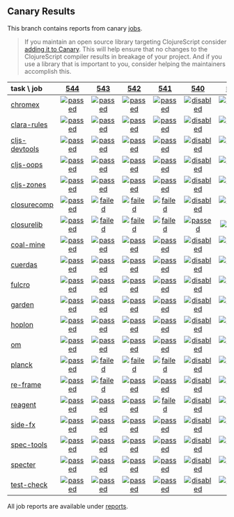 ## Canary Results

This branch contains reports from canary [jobs](https://github.com/cljs-oss/canary/tree/jobs).

> If you maintain an open source library targeting ClojureScript consider [adding it to Canary](https://github.com/cljs-oss/canary/tree/master#how-to-participate). This will help ensure that no changes to the ClojureScript compiler results in breakage of your project. And if you use a library that is important to you, consider helping the maintainers accomplish this.

[//]: # (begin_overview_table)

| task \ job | <a href="reports/2018/08/29/job-000544-1.10.413-3ca2b9d" title="job #544 finished on 2018-08-29">544</a> | <a href="reports/2018/08/29/job-000543-1.10.398-f8b4125" title="job #543 finished on 2018-08-29">543</a> | <a href="reports/2018/08/28/job-000542-1.10.398-f8b4125" title="job #542 finished on 2018-08-28">542</a> | <a href="reports/2018/08/27/job-000541-1.10.398-f8b4125" title="job #541 finished on 2018-08-27">541</a> | <a href="reports/2018/08/26/job-000540-1.10.395-551ef4f" title="job #540 finished on 2018-08-26">540</a> | <a href="reports/2018/08/26/job-000539-1.10.395-551ef4f" title="job #539 finished on 2018-08-26">539</a> | <a href="reports/2018/08/26/job-000538-1.10.395-551ef4f" title="job #538 finished on 2018-08-26">538</a> | <a href="reports/2018/08/26/job-000537-1.10.398-f8b4125" title="job #537 finished on 2018-08-26">537</a> | <a href="reports/2018/08/25/job-000536-1.10.397-0dfa5ab" title="job #536 finished on 2018-08-25">536</a> | <a href="reports/2018/08/24/job-000535-1.10.395-9e7bb4f" title="job #535 finished on 2018-08-24">535</a> |
| :--- | :---: | :---: | :---: | :---: | :---: | :---: | :---: | :---: | :---: | :---: |
| [chromex](https://github.com/binaryage/chromex) | <a href="reports/2018/08/29/job-000544-1.10.413-3ca2b9d#-chromex"><img title="passed" src="http://box.binaryage.com/s-passed.svg"><a> | <a href="reports/2018/08/29/job-000543-1.10.398-f8b4125#-chromex"><img title="passed" src="http://box.binaryage.com/s-passed.svg"><a> | <a href="reports/2018/08/28/job-000542-1.10.398-f8b4125#-chromex"><img title="passed" src="http://box.binaryage.com/s-passed.svg"><a> | <a href="reports/2018/08/27/job-000541-1.10.398-f8b4125#-chromex"><img title="passed" src="http://box.binaryage.com/s-passed.svg"><a> | <a href="reports/2018/08/26/job-000540-1.10.395-551ef4f#-chromex"><img title="disabled" src="http://box.binaryage.com/s-disabled.svg"><a> | <a href="reports/2018/08/26/job-000539-1.10.395-551ef4f#-chromex"><img title="disabled" src="http://box.binaryage.com/s-disabled.svg"><a> | <a href="reports/2018/08/26/job-000538-1.10.395-551ef4f#-chromex"><img title="passed" src="http://box.binaryage.com/s-passed.svg"><a> | <a href="reports/2018/08/26/job-000537-1.10.398-f8b4125#-chromex"><img title="passed" src="http://box.binaryage.com/s-passed.svg"><a> | <a href="reports/2018/08/25/job-000536-1.10.397-0dfa5ab#-chromex"><img title="passed" src="http://box.binaryage.com/s-passed.svg"><a> | <a href="reports/2018/08/24/job-000535-1.10.395-9e7bb4f#-chromex"><img title="passed" src="http://box.binaryage.com/s-passed.svg"><a> |
| [clara-rules](https://github.com/cerner/clara-rules) | <a href="reports/2018/08/29/job-000544-1.10.413-3ca2b9d#-clara-rules"><img title="passed" src="http://box.binaryage.com/s-passed.svg"><a> | <a href="reports/2018/08/29/job-000543-1.10.398-f8b4125#-clara-rules"><img title="passed" src="http://box.binaryage.com/s-passed.svg"><a> | <a href="reports/2018/08/28/job-000542-1.10.398-f8b4125#-clara-rules"><img title="passed" src="http://box.binaryage.com/s-passed.svg"><a> | <a href="reports/2018/08/27/job-000541-1.10.398-f8b4125#-clara-rules"><img title="passed" src="http://box.binaryage.com/s-passed.svg"><a> | <a href="reports/2018/08/26/job-000540-1.10.395-551ef4f#-clara-rules"><img title="disabled" src="http://box.binaryage.com/s-disabled.svg"><a> | <a href="reports/2018/08/26/job-000539-1.10.395-551ef4f#-clara-rules"><img title="disabled" src="http://box.binaryage.com/s-disabled.svg"><a> | <a href="reports/2018/08/26/job-000538-1.10.395-551ef4f#-clara-rules"><img title="passed" src="http://box.binaryage.com/s-passed.svg"><a> | <a href="reports/2018/08/26/job-000537-1.10.398-f8b4125#-clara-rules"><img title="passed" src="http://box.binaryage.com/s-passed.svg"><a> | <a href="reports/2018/08/25/job-000536-1.10.397-0dfa5ab#-clara-rules"><img title="passed" src="http://box.binaryage.com/s-passed.svg"><a> | <a href="reports/2018/08/24/job-000535-1.10.395-9e7bb4f#-clara-rules"><img title="passed" src="http://box.binaryage.com/s-passed.svg"><a> |
| [cljs-devtools](https://github.com/binaryage/cljs-devtools) | <a href="reports/2018/08/29/job-000544-1.10.413-3ca2b9d#-cljs-devtools"><img title="passed" src="http://box.binaryage.com/s-passed.svg"><a> | <a href="reports/2018/08/29/job-000543-1.10.398-f8b4125#-cljs-devtools"><img title="passed" src="http://box.binaryage.com/s-passed.svg"><a> | <a href="reports/2018/08/28/job-000542-1.10.398-f8b4125#-cljs-devtools"><img title="passed" src="http://box.binaryage.com/s-passed.svg"><a> | <a href="reports/2018/08/27/job-000541-1.10.398-f8b4125#-cljs-devtools"><img title="passed" src="http://box.binaryage.com/s-passed.svg"><a> | <a href="reports/2018/08/26/job-000540-1.10.395-551ef4f#-cljs-devtools"><img title="disabled" src="http://box.binaryage.com/s-disabled.svg"><a> | <a href="reports/2018/08/26/job-000539-1.10.395-551ef4f#-cljs-devtools"><img title="disabled" src="http://box.binaryage.com/s-disabled.svg"><a> | <a href="reports/2018/08/26/job-000538-1.10.395-551ef4f#-cljs-devtools"><img title="passed" src="http://box.binaryage.com/s-passed.svg"><a> | <a href="reports/2018/08/26/job-000537-1.10.398-f8b4125#-cljs-devtools"><img title="passed" src="http://box.binaryage.com/s-passed.svg"><a> | <a href="reports/2018/08/25/job-000536-1.10.397-0dfa5ab#-cljs-devtools"><img title="passed" src="http://box.binaryage.com/s-passed.svg"><a> | <a href="reports/2018/08/24/job-000535-1.10.395-9e7bb4f#-cljs-devtools"><img title="passed" src="http://box.binaryage.com/s-passed.svg"><a> |
| [cljs-oops](https://github.com/binaryage/cljs-oops) | <a href="reports/2018/08/29/job-000544-1.10.413-3ca2b9d#-cljs-oops"><img title="passed" src="http://box.binaryage.com/s-passed.svg"><a> | <a href="reports/2018/08/29/job-000543-1.10.398-f8b4125#-cljs-oops"><img title="passed" src="http://box.binaryage.com/s-passed.svg"><a> | <a href="reports/2018/08/28/job-000542-1.10.398-f8b4125#-cljs-oops"><img title="passed" src="http://box.binaryage.com/s-passed.svg"><a> | <a href="reports/2018/08/27/job-000541-1.10.398-f8b4125#-cljs-oops"><img title="passed" src="http://box.binaryage.com/s-passed.svg"><a> | <a href="reports/2018/08/26/job-000540-1.10.395-551ef4f#-cljs-oops"><img title="disabled" src="http://box.binaryage.com/s-disabled.svg"><a> | <a href="reports/2018/08/26/job-000539-1.10.395-551ef4f#-cljs-oops"><img title="disabled" src="http://box.binaryage.com/s-disabled.svg"><a> | <a href="reports/2018/08/26/job-000538-1.10.395-551ef4f#-cljs-oops"><img title="passed" src="http://box.binaryage.com/s-passed.svg"><a> | <a href="reports/2018/08/26/job-000537-1.10.398-f8b4125#-cljs-oops"><img title="passed" src="http://box.binaryage.com/s-passed.svg"><a> | <a href="reports/2018/08/25/job-000536-1.10.397-0dfa5ab#-cljs-oops"><img title="passed" src="http://box.binaryage.com/s-passed.svg"><a> | <a href="reports/2018/08/24/job-000535-1.10.395-9e7bb4f#-cljs-oops"><img title="passed" src="http://box.binaryage.com/s-passed.svg"><a> |
| [cljs-zones](https://github.com/binaryage/cljs-zones) | <a href="reports/2018/08/29/job-000544-1.10.413-3ca2b9d#-cljs-zones"><img title="passed" src="http://box.binaryage.com/s-passed.svg"><a> | <a href="reports/2018/08/29/job-000543-1.10.398-f8b4125#-cljs-zones"><img title="passed" src="http://box.binaryage.com/s-passed.svg"><a> | <a href="reports/2018/08/28/job-000542-1.10.398-f8b4125#-cljs-zones"><img title="passed" src="http://box.binaryage.com/s-passed.svg"><a> | <a href="reports/2018/08/27/job-000541-1.10.398-f8b4125#-cljs-zones"><img title="passed" src="http://box.binaryage.com/s-passed.svg"><a> | <a href="reports/2018/08/26/job-000540-1.10.395-551ef4f#-cljs-zones"><img title="disabled" src="http://box.binaryage.com/s-disabled.svg"><a> | <a href="reports/2018/08/26/job-000539-1.10.395-551ef4f#-cljs-zones"><img title="disabled" src="http://box.binaryage.com/s-disabled.svg"><a> | <a href="reports/2018/08/26/job-000538-1.10.395-551ef4f#-cljs-zones"><img title="passed" src="http://box.binaryage.com/s-passed.svg"><a> | <a href="reports/2018/08/26/job-000537-1.10.398-f8b4125#-cljs-zones"><img title="passed" src="http://box.binaryage.com/s-passed.svg"><a> | <a href="reports/2018/08/25/job-000536-1.10.397-0dfa5ab#-cljs-zones"><img title="passed" src="http://box.binaryage.com/s-passed.svg"><a> | <a href="reports/2018/08/24/job-000535-1.10.395-9e7bb4f#-cljs-zones"><img title="passed" src="http://box.binaryage.com/s-passed.svg"><a> |
| [closurecomp](https://github.com/mfikes/closurecomp) | <a href="reports/2018/08/29/job-000544-1.10.413-3ca2b9d#-closurecomp"><img title="passed" src="http://box.binaryage.com/s-passed.svg"><a> | <a href="reports/2018/08/29/job-000543-1.10.398-f8b4125#-closurecomp"><img title="failed" src="http://box.binaryage.com/s-failed.svg"><a> | <a href="reports/2018/08/28/job-000542-1.10.398-f8b4125#-closurecomp"><img title="failed" src="http://box.binaryage.com/s-failed.svg"><a> | <a href="reports/2018/08/27/job-000541-1.10.398-f8b4125#-closurecomp"><img title="failed" src="http://box.binaryage.com/s-failed.svg"><a> | <a href="reports/2018/08/26/job-000540-1.10.395-551ef4f#-closurecomp"><img title="disabled" src="http://box.binaryage.com/s-disabled.svg"><a> | <a href="reports/2018/08/26/job-000539-1.10.395-551ef4f#-closurecomp"><img title="disabled" src="http://box.binaryage.com/s-disabled.svg"><a> | <a href="reports/2018/08/26/job-000538-1.10.395-551ef4f#-closurecomp"><img title="unknown" src="http://box.binaryage.com/s-unknown.svg"><a> | <a href="reports/2018/08/26/job-000537-1.10.398-f8b4125#-closurecomp"><img title="failed" src="http://box.binaryage.com/s-failed.svg"><a> | <a href="reports/2018/08/25/job-000536-1.10.397-0dfa5ab#-closurecomp"><img title="passed" src="http://box.binaryage.com/s-passed.svg"><a> | <a href="reports/2018/08/24/job-000535-1.10.395-9e7bb4f#-closurecomp"><img title="passed" src="http://box.binaryage.com/s-passed.svg"><a> |
| [closurelib](https://github.com/mfikes/closurelib) | <a href="reports/2018/08/29/job-000544-1.10.413-3ca2b9d#-closurelib"><img title="passed" src="http://box.binaryage.com/s-passed.svg"><a> | <a href="reports/2018/08/29/job-000543-1.10.398-f8b4125#-closurelib"><img title="failed" src="http://box.binaryage.com/s-failed.svg"><a> | <a href="reports/2018/08/28/job-000542-1.10.398-f8b4125#-closurelib"><img title="failed" src="http://box.binaryage.com/s-failed.svg"><a> | <a href="reports/2018/08/27/job-000541-1.10.398-f8b4125#-closurelib"><img title="failed" src="http://box.binaryage.com/s-failed.svg"><a> | <a href="reports/2018/08/26/job-000540-1.10.395-551ef4f#-closurelib"><img title="passed" src="http://box.binaryage.com/s-passed.svg"><a> | <a href="reports/2018/08/26/job-000539-1.10.395-551ef4f#-closurelib"><img title="failed" src="http://box.binaryage.com/s-failed.svg"><a> | <a href="reports/2018/08/26/job-000538-1.10.395-551ef4f#-closurelib"><img title="failed" src="http://box.binaryage.com/s-failed.svg"><a> | <a href="reports/2018/08/26/job-000537-1.10.398-f8b4125#-closurelib"><img title="failed" src="http://box.binaryage.com/s-failed.svg"><a> | <a href="reports/2018/08/25/job-000536-1.10.397-0dfa5ab#-closurelib"><img title="passed" src="http://box.binaryage.com/s-passed.svg"><a> | <a href="reports/2018/08/24/job-000535-1.10.395-9e7bb4f#-closurelib"><img title="passed" src="http://box.binaryage.com/s-passed.svg"><a> |
| [coal-mine](https://github.com/mfikes/coal-mine) | <a href="reports/2018/08/29/job-000544-1.10.413-3ca2b9d#-coal-mine"><img title="passed" src="http://box.binaryage.com/s-passed.svg"><a> | <a href="reports/2018/08/29/job-000543-1.10.398-f8b4125#-coal-mine"><img title="passed" src="http://box.binaryage.com/s-passed.svg"><a> | <a href="reports/2018/08/28/job-000542-1.10.398-f8b4125#-coal-mine"><img title="passed" src="http://box.binaryage.com/s-passed.svg"><a> | <a href="reports/2018/08/27/job-000541-1.10.398-f8b4125#-coal-mine"><img title="passed" src="http://box.binaryage.com/s-passed.svg"><a> | <a href="reports/2018/08/26/job-000540-1.10.395-551ef4f#-coal-mine"><img title="disabled" src="http://box.binaryage.com/s-disabled.svg"><a> | <a href="reports/2018/08/26/job-000539-1.10.395-551ef4f#-coal-mine"><img title="disabled" src="http://box.binaryage.com/s-disabled.svg"><a> | <a href="reports/2018/08/26/job-000538-1.10.395-551ef4f#-coal-mine"><img title="unknown" src="http://box.binaryage.com/s-unknown.svg"><a> | <a href="reports/2018/08/26/job-000537-1.10.398-f8b4125#-coal-mine"><img title="passed" src="http://box.binaryage.com/s-passed.svg"><a> | <a href="reports/2018/08/25/job-000536-1.10.397-0dfa5ab#-coal-mine"><img title="passed" src="http://box.binaryage.com/s-passed.svg"><a> | <a href="reports/2018/08/24/job-000535-1.10.395-9e7bb4f#-coal-mine"><img title="passed" src="http://box.binaryage.com/s-passed.svg"><a> |
| [cuerdas](https://github.com/funcool/cuerdas) | <a href="reports/2018/08/29/job-000544-1.10.413-3ca2b9d#-cuerdas"><img title="passed" src="http://box.binaryage.com/s-passed.svg"><a> | <a href="reports/2018/08/29/job-000543-1.10.398-f8b4125#-cuerdas"><img title="passed" src="http://box.binaryage.com/s-passed.svg"><a> | <a href="reports/2018/08/28/job-000542-1.10.398-f8b4125#-cuerdas"><img title="passed" src="http://box.binaryage.com/s-passed.svg"><a> | <a href="reports/2018/08/27/job-000541-1.10.398-f8b4125#-cuerdas"><img title="passed" src="http://box.binaryage.com/s-passed.svg"><a> | <a href="reports/2018/08/26/job-000540-1.10.395-551ef4f#-cuerdas"><img title="disabled" src="http://box.binaryage.com/s-disabled.svg"><a> | <a href="reports/2018/08/26/job-000539-1.10.395-551ef4f#-cuerdas"><img title="disabled" src="http://box.binaryage.com/s-disabled.svg"><a> | <a href="reports/2018/08/26/job-000538-1.10.395-551ef4f#-cuerdas"><img title="passed" src="http://box.binaryage.com/s-passed.svg"><a> | <a href="reports/2018/08/26/job-000537-1.10.398-f8b4125#-cuerdas"><img title="passed" src="http://box.binaryage.com/s-passed.svg"><a> | <a href="reports/2018/08/25/job-000536-1.10.397-0dfa5ab#-cuerdas"><img title="passed" src="http://box.binaryage.com/s-passed.svg"><a> | <a href="reports/2018/08/24/job-000535-1.10.395-9e7bb4f#-cuerdas"><img title="passed" src="http://box.binaryage.com/s-passed.svg"><a> |
| [fulcro](https://github.com/fulcrologic/fulcro) | <a href="reports/2018/08/29/job-000544-1.10.413-3ca2b9d#-fulcro"><img title="passed" src="http://box.binaryage.com/s-passed.svg"><a> | <a href="reports/2018/08/29/job-000543-1.10.398-f8b4125#-fulcro"><img title="passed" src="http://box.binaryage.com/s-passed.svg"><a> | <a href="reports/2018/08/28/job-000542-1.10.398-f8b4125#-fulcro"><img title="passed" src="http://box.binaryage.com/s-passed.svg"><a> | <a href="reports/2018/08/27/job-000541-1.10.398-f8b4125#-fulcro"><img title="passed" src="http://box.binaryage.com/s-passed.svg"><a> | <a href="reports/2018/08/26/job-000540-1.10.395-551ef4f#-fulcro"><img title="disabled" src="http://box.binaryage.com/s-disabled.svg"><a> | <a href="reports/2018/08/26/job-000539-1.10.395-551ef4f#-fulcro"><img title="disabled" src="http://box.binaryage.com/s-disabled.svg"><a> | <a href="reports/2018/08/26/job-000538-1.10.395-551ef4f#-fulcro"><img title="passed" src="http://box.binaryage.com/s-passed.svg"><a> | <a href="reports/2018/08/26/job-000537-1.10.398-f8b4125#-fulcro"><img title="passed" src="http://box.binaryage.com/s-passed.svg"><a> | <a href="reports/2018/08/25/job-000536-1.10.397-0dfa5ab#-fulcro"><img title="passed" src="http://box.binaryage.com/s-passed.svg"><a> | <a href="reports/2018/08/24/job-000535-1.10.395-9e7bb4f#-fulcro"><img title="passed" src="http://box.binaryage.com/s-passed.svg"><a> |
| [garden](https://github.com/noprompt/garden) | <a href="reports/2018/08/29/job-000544-1.10.413-3ca2b9d#-garden"><img title="passed" src="http://box.binaryage.com/s-passed.svg"><a> | <a href="reports/2018/08/29/job-000543-1.10.398-f8b4125#-garden"><img title="passed" src="http://box.binaryage.com/s-passed.svg"><a> | <a href="reports/2018/08/28/job-000542-1.10.398-f8b4125#-garden"><img title="passed" src="http://box.binaryage.com/s-passed.svg"><a> | <a href="reports/2018/08/27/job-000541-1.10.398-f8b4125#-garden"><img title="passed" src="http://box.binaryage.com/s-passed.svg"><a> | <a href="reports/2018/08/26/job-000540-1.10.395-551ef4f#-garden"><img title="disabled" src="http://box.binaryage.com/s-disabled.svg"><a> | <a href="reports/2018/08/26/job-000539-1.10.395-551ef4f#-garden"><img title="disabled" src="http://box.binaryage.com/s-disabled.svg"><a> | <a href="reports/2018/08/26/job-000538-1.10.395-551ef4f#-garden"><img title="passed" src="http://box.binaryage.com/s-passed.svg"><a> | <a href="reports/2018/08/26/job-000537-1.10.398-f8b4125#-garden"><img title="passed" src="http://box.binaryage.com/s-passed.svg"><a> | <a href="reports/2018/08/25/job-000536-1.10.397-0dfa5ab#-garden"><img title="passed" src="http://box.binaryage.com/s-passed.svg"><a> | <a href="reports/2018/08/24/job-000535-1.10.395-9e7bb4f#-garden"><img title="passed" src="http://box.binaryage.com/s-passed.svg"><a> |
| [hoplon](https://github.com/hoplon/hoplon) | <a href="reports/2018/08/29/job-000544-1.10.413-3ca2b9d#-hoplon"><img title="passed" src="http://box.binaryage.com/s-passed.svg"><a> | <a href="reports/2018/08/29/job-000543-1.10.398-f8b4125#-hoplon"><img title="passed" src="http://box.binaryage.com/s-passed.svg"><a> | <a href="reports/2018/08/28/job-000542-1.10.398-f8b4125#-hoplon"><img title="passed" src="http://box.binaryage.com/s-passed.svg"><a> | <a href="reports/2018/08/27/job-000541-1.10.398-f8b4125#-hoplon"><img title="passed" src="http://box.binaryage.com/s-passed.svg"><a> | <a href="reports/2018/08/26/job-000540-1.10.395-551ef4f#-hoplon"><img title="disabled" src="http://box.binaryage.com/s-disabled.svg"><a> | <a href="reports/2018/08/26/job-000539-1.10.395-551ef4f#-hoplon"><img title="disabled" src="http://box.binaryage.com/s-disabled.svg"><a> | <a href="reports/2018/08/26/job-000538-1.10.395-551ef4f#-hoplon"><img title="passed" src="http://box.binaryage.com/s-passed.svg"><a> | <a href="reports/2018/08/26/job-000537-1.10.398-f8b4125#-hoplon"><img title="passed" src="http://box.binaryage.com/s-passed.svg"><a> | <a href="reports/2018/08/25/job-000536-1.10.397-0dfa5ab#-hoplon"><img title="passed" src="http://box.binaryage.com/s-passed.svg"><a> | <a href="reports/2018/08/24/job-000535-1.10.395-9e7bb4f#-hoplon"><img title="passed" src="http://box.binaryage.com/s-passed.svg"><a> |
| [om](https://github.com/omcljs/om) | <a href="reports/2018/08/29/job-000544-1.10.413-3ca2b9d#-om"><img title="passed" src="http://box.binaryage.com/s-passed.svg"><a> | <a href="reports/2018/08/29/job-000543-1.10.398-f8b4125#-om"><img title="passed" src="http://box.binaryage.com/s-passed.svg"><a> | <a href="reports/2018/08/28/job-000542-1.10.398-f8b4125#-om"><img title="passed" src="http://box.binaryage.com/s-passed.svg"><a> | <a href="reports/2018/08/27/job-000541-1.10.398-f8b4125#-om"><img title="passed" src="http://box.binaryage.com/s-passed.svg"><a> | <a href="reports/2018/08/26/job-000540-1.10.395-551ef4f#-om"><img title="disabled" src="http://box.binaryage.com/s-disabled.svg"><a> | <a href="reports/2018/08/26/job-000539-1.10.395-551ef4f#-om"><img title="disabled" src="http://box.binaryage.com/s-disabled.svg"><a> | <a href="reports/2018/08/26/job-000538-1.10.395-551ef4f#-om"><img title="passed" src="http://box.binaryage.com/s-passed.svg"><a> | <a href="reports/2018/08/26/job-000537-1.10.398-f8b4125#-om"><img title="passed" src="http://box.binaryage.com/s-passed.svg"><a> | <a href="reports/2018/08/25/job-000536-1.10.397-0dfa5ab#-om"><img title="passed" src="http://box.binaryage.com/s-passed.svg"><a> | <a href="reports/2018/08/24/job-000535-1.10.395-9e7bb4f#-om"><img title="passed" src="http://box.binaryage.com/s-passed.svg"><a> |
| [planck](https://github.com/planck-repl/planck) | <a href="reports/2018/08/29/job-000544-1.10.413-3ca2b9d#-planck"><img title="passed" src="http://box.binaryage.com/s-passed.svg"><a> | <a href="reports/2018/08/29/job-000543-1.10.398-f8b4125#-planck"><img title="failed" src="http://box.binaryage.com/s-failed.svg"><a> | <a href="reports/2018/08/28/job-000542-1.10.398-f8b4125#-planck"><img title="failed" src="http://box.binaryage.com/s-failed.svg"><a> | <a href="reports/2018/08/27/job-000541-1.10.398-f8b4125#-planck"><img title="failed" src="http://box.binaryage.com/s-failed.svg"><a> | <a href="reports/2018/08/26/job-000540-1.10.395-551ef4f#-planck"><img title="disabled" src="http://box.binaryage.com/s-disabled.svg"><a> | <a href="reports/2018/08/26/job-000539-1.10.395-551ef4f#-planck"><img title="disabled" src="http://box.binaryage.com/s-disabled.svg"><a> | <a href="reports/2018/08/26/job-000538-1.10.395-551ef4f#-planck"><img title="passed" src="http://box.binaryage.com/s-passed.svg"><a> | <a href="reports/2018/08/26/job-000537-1.10.398-f8b4125#-planck"><img title="failed" src="http://box.binaryage.com/s-failed.svg"><a> | <a href="reports/2018/08/25/job-000536-1.10.397-0dfa5ab#-planck"><img title="passed" src="http://box.binaryage.com/s-passed.svg"><a> | <a href="reports/2018/08/24/job-000535-1.10.395-9e7bb4f#-planck"><img title="passed" src="http://box.binaryage.com/s-passed.svg"><a> |
| [re-frame](https://github.com/Day8/re-frame) | <a href="reports/2018/08/29/job-000544-1.10.413-3ca2b9d#-re-frame"><img title="passed" src="http://box.binaryage.com/s-passed.svg"><a> | <a href="reports/2018/08/29/job-000543-1.10.398-f8b4125#-re-frame"><img title="failed" src="http://box.binaryage.com/s-failed.svg"><a> | <a href="reports/2018/08/28/job-000542-1.10.398-f8b4125#-re-frame"><img title="passed" src="http://box.binaryage.com/s-passed.svg"><a> | <a href="reports/2018/08/27/job-000541-1.10.398-f8b4125#-re-frame"><img title="passed" src="http://box.binaryage.com/s-passed.svg"><a> | <a href="reports/2018/08/26/job-000540-1.10.395-551ef4f#-re-frame"><img title="disabled" src="http://box.binaryage.com/s-disabled.svg"><a> | <a href="reports/2018/08/26/job-000539-1.10.395-551ef4f#-re-frame"><img title="disabled" src="http://box.binaryage.com/s-disabled.svg"><a> | <a href="reports/2018/08/26/job-000538-1.10.395-551ef4f#-re-frame"><img title="passed" src="http://box.binaryage.com/s-passed.svg"><a> | <a href="reports/2018/08/26/job-000537-1.10.398-f8b4125#-re-frame"><img title="passed" src="http://box.binaryage.com/s-passed.svg"><a> | <a href="reports/2018/08/25/job-000536-1.10.397-0dfa5ab#-re-frame"><img title="passed" src="http://box.binaryage.com/s-passed.svg"><a> | <a href="reports/2018/08/24/job-000535-1.10.395-9e7bb4f#-re-frame"><img title="passed" src="http://box.binaryage.com/s-passed.svg"><a> |
| [reagent](https://github.com/reagent-project/reagent) | <a href="reports/2018/08/29/job-000544-1.10.413-3ca2b9d#-reagent"><img title="passed" src="http://box.binaryage.com/s-passed.svg"><a> | <a href="reports/2018/08/29/job-000543-1.10.398-f8b4125#-reagent"><img title="passed" src="http://box.binaryage.com/s-passed.svg"><a> | <a href="reports/2018/08/28/job-000542-1.10.398-f8b4125#-reagent"><img title="passed" src="http://box.binaryage.com/s-passed.svg"><a> | <a href="reports/2018/08/27/job-000541-1.10.398-f8b4125#-reagent"><img title="failed" src="http://box.binaryage.com/s-failed.svg"><a> | <a href="reports/2018/08/26/job-000540-1.10.395-551ef4f#-reagent"><img title="disabled" src="http://box.binaryage.com/s-disabled.svg"><a> | <a href="reports/2018/08/26/job-000539-1.10.395-551ef4f#-reagent"><img title="disabled" src="http://box.binaryage.com/s-disabled.svg"><a> | <a href="reports/2018/08/26/job-000538-1.10.395-551ef4f#-reagent"><img title="passed" src="http://box.binaryage.com/s-passed.svg"><a> | <a href="reports/2018/08/26/job-000537-1.10.398-f8b4125#-reagent"><img title="passed" src="http://box.binaryage.com/s-passed.svg"><a> | <a href="reports/2018/08/25/job-000536-1.10.397-0dfa5ab#-reagent"><img title="passed" src="http://box.binaryage.com/s-passed.svg"><a> | <a href="reports/2018/08/24/job-000535-1.10.395-9e7bb4f#-reagent"><img title="passed" src="http://box.binaryage.com/s-passed.svg"><a> |
| [side-fx](https://github.com/cljsrn/side-fx) | <a href="reports/2018/08/29/job-000544-1.10.413-3ca2b9d#-side-fx"><img title="passed" src="http://box.binaryage.com/s-passed.svg"><a> | <a href="reports/2018/08/29/job-000543-1.10.398-f8b4125#-side-fx"><img title="passed" src="http://box.binaryage.com/s-passed.svg"><a> | <a href="reports/2018/08/28/job-000542-1.10.398-f8b4125#-side-fx"><img title="passed" src="http://box.binaryage.com/s-passed.svg"><a> | <a href="reports/2018/08/27/job-000541-1.10.398-f8b4125#-side-fx"><img title="passed" src="http://box.binaryage.com/s-passed.svg"><a> | <a href="reports/2018/08/26/job-000540-1.10.395-551ef4f#-side-fx"><img title="disabled" src="http://box.binaryage.com/s-disabled.svg"><a> | <a href="reports/2018/08/26/job-000539-1.10.395-551ef4f#-side-fx"><img title="disabled" src="http://box.binaryage.com/s-disabled.svg"><a> | <a href="reports/2018/08/26/job-000538-1.10.395-551ef4f#-side-fx"><img title="passed" src="http://box.binaryage.com/s-passed.svg"><a> | <a href="reports/2018/08/26/job-000537-1.10.398-f8b4125#-side-fx"><img title="passed" src="http://box.binaryage.com/s-passed.svg"><a> | <a href="reports/2018/08/25/job-000536-1.10.397-0dfa5ab#-side-fx"><img title="passed" src="http://box.binaryage.com/s-passed.svg"><a> | <a href="reports/2018/08/24/job-000535-1.10.395-9e7bb4f#-side-fx"><img title="passed" src="http://box.binaryage.com/s-passed.svg"><a> |
| [spec-tools](https://github.com/metosin/spec-tools) | <a href="reports/2018/08/29/job-000544-1.10.413-3ca2b9d#-spec-tools"><img title="passed" src="http://box.binaryage.com/s-passed.svg"><a> | <a href="reports/2018/08/29/job-000543-1.10.398-f8b4125#-spec-tools"><img title="passed" src="http://box.binaryage.com/s-passed.svg"><a> | <a href="reports/2018/08/28/job-000542-1.10.398-f8b4125#-spec-tools"><img title="passed" src="http://box.binaryage.com/s-passed.svg"><a> | <a href="reports/2018/08/27/job-000541-1.10.398-f8b4125#-spec-tools"><img title="passed" src="http://box.binaryage.com/s-passed.svg"><a> | <a href="reports/2018/08/26/job-000540-1.10.395-551ef4f#-spec-tools"><img title="disabled" src="http://box.binaryage.com/s-disabled.svg"><a> | <a href="reports/2018/08/26/job-000539-1.10.395-551ef4f#-spec-tools"><img title="disabled" src="http://box.binaryage.com/s-disabled.svg"><a> | <a href="reports/2018/08/26/job-000538-1.10.395-551ef4f#-spec-tools"><img title="passed" src="http://box.binaryage.com/s-passed.svg"><a> | <a href="reports/2018/08/26/job-000537-1.10.398-f8b4125#-spec-tools"><img title="passed" src="http://box.binaryage.com/s-passed.svg"><a> | <a href="reports/2018/08/25/job-000536-1.10.397-0dfa5ab#-spec-tools"><img title="passed" src="http://box.binaryage.com/s-passed.svg"><a> | <a href="reports/2018/08/24/job-000535-1.10.395-9e7bb4f#-spec-tools"><img title="failed" src="http://box.binaryage.com/s-failed.svg"><a> |
| [specter](https://github.com/nathanmarz/specter) | <a href="reports/2018/08/29/job-000544-1.10.413-3ca2b9d#-specter"><img title="passed" src="http://box.binaryage.com/s-passed.svg"><a> | <a href="reports/2018/08/29/job-000543-1.10.398-f8b4125#-specter"><img title="passed" src="http://box.binaryage.com/s-passed.svg"><a> | <a href="reports/2018/08/28/job-000542-1.10.398-f8b4125#-specter"><img title="passed" src="http://box.binaryage.com/s-passed.svg"><a> | <a href="reports/2018/08/27/job-000541-1.10.398-f8b4125#-specter"><img title="passed" src="http://box.binaryage.com/s-passed.svg"><a> | <a href="reports/2018/08/26/job-000540-1.10.395-551ef4f#-specter"><img title="disabled" src="http://box.binaryage.com/s-disabled.svg"><a> | <a href="reports/2018/08/26/job-000539-1.10.395-551ef4f#-specter"><img title="disabled" src="http://box.binaryage.com/s-disabled.svg"><a> | <a href="reports/2018/08/26/job-000538-1.10.395-551ef4f#-specter"><img title="passed" src="http://box.binaryage.com/s-passed.svg"><a> | <a href="reports/2018/08/26/job-000537-1.10.398-f8b4125#-specter"><img title="passed" src="http://box.binaryage.com/s-passed.svg"><a> | <a href="reports/2018/08/25/job-000536-1.10.397-0dfa5ab#-specter"><img title="passed" src="http://box.binaryage.com/s-passed.svg"><a> | <a href="reports/2018/08/24/job-000535-1.10.395-9e7bb4f#-specter"><img title="passed" src="http://box.binaryage.com/s-passed.svg"><a> |
| [test-check](https://github.com/clojure/test.check) | <a href="reports/2018/08/29/job-000544-1.10.413-3ca2b9d#-test-check"><img title="passed" src="http://box.binaryage.com/s-passed.svg"><a> | <a href="reports/2018/08/29/job-000543-1.10.398-f8b4125#-test-check"><img title="passed" src="http://box.binaryage.com/s-passed.svg"><a> | <a href="reports/2018/08/28/job-000542-1.10.398-f8b4125#-test-check"><img title="passed" src="http://box.binaryage.com/s-passed.svg"><a> | <a href="reports/2018/08/27/job-000541-1.10.398-f8b4125#-test-check"><img title="passed" src="http://box.binaryage.com/s-passed.svg"><a> | <a href="reports/2018/08/26/job-000540-1.10.395-551ef4f#-test-check"><img title="disabled" src="http://box.binaryage.com/s-disabled.svg"><a> | <a href="reports/2018/08/26/job-000539-1.10.395-551ef4f#-test-check"><img title="disabled" src="http://box.binaryage.com/s-disabled.svg"><a> | <a href="reports/2018/08/26/job-000538-1.10.395-551ef4f#-test-check"><img title="unknown" src="http://box.binaryage.com/s-unknown.svg"><a> | <a href="reports/2018/08/26/job-000537-1.10.398-f8b4125#-test-check"><img title="passed" src="http://box.binaryage.com/s-passed.svg"><a> | <a href="reports/2018/08/25/job-000536-1.10.397-0dfa5ab#-test-check"><img title="passed" src="http://box.binaryage.com/s-passed.svg"><a> | <a href="reports/2018/08/24/job-000535-1.10.395-9e7bb4f#-test-check"><img title="passed" src="http://box.binaryage.com/s-passed.svg"><a> |

[//]: # (end_overview_table)

All job reports are available under [reports](reports).
